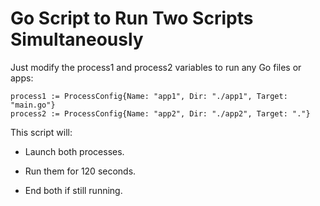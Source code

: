 # Go Script to Run Two Scripts Simultaneously

Just modify the process1 and process2 variables to run any Go files or apps:

```
process1 := ProcessConfig{Name: "app1", Dir: "./app1", Target: "main.go"}
process2 := ProcessConfig{Name: "app2", Dir: "./app2", Target: "."}
```

This script will:

- Launch both processes.

- Run them for 120 seconds.

- End both if still running.
